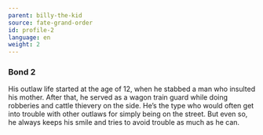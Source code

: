 ```yaml
---
parent: billy-the-kid
source: fate-grand-order
id: profile-2
language: en
weight: 2
---
```


### Bond 2

His outlaw life started at the age of 12, when he stabbed a man who insulted his mother.
After that, he served as a wagon train guard while doing robberies and cattle thievery on the side.
He’s the type who would often get into trouble with other outlaws for simply being on the street. But even so, he always keeps his smile and tries to avoid trouble as much as he can.
